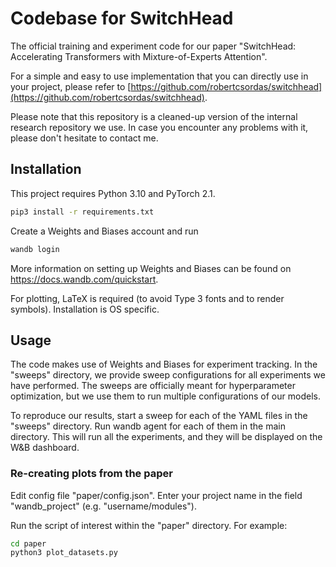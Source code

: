 # Codebase for SwitchHead

The official training and experiment code for our paper "SwitchHead: Accelerating Transformers with Mixture-of-Experts Attention".

For a simple and easy to use implementation that you can directly use in your project, please refer to [https://github.com/robertcsordas/switchhead](https://github.com/robertcsordas/switchhead).

Please note that this repository is a cleaned-up version of the internal research repository we use. In case you encounter any problems with it, please don't hesitate to contact me.

## Installation

This project requires Python 3.10 and PyTorch 2.1.

```bash
pip3 install -r requirements.txt
```

Create a Weights and Biases account and run
```bash
wandb login
```

More information on setting up Weights and Biases can be found on
https://docs.wandb.com/quickstart.

For plotting, LaTeX is required (to avoid Type 3 fonts and to render symbols). Installation is OS specific.

## Usage

The code makes use of Weights and Biases for experiment tracking. In the "sweeps" directory, we provide sweep configurations for all experiments we have performed. The sweeps are officially meant for hyperparameter optimization, but we use them to run multiple configurations of our models.

To reproduce our results, start a sweep for each of the YAML files in the "sweeps" directory. Run wandb agent for each of them in the main directory. This will run all the experiments, and they will be displayed on the W&B dashboard.

### Re-creating plots from the paper

Edit config file "paper/config.json". Enter your project name in the field "wandb_project" (e.g. "username/modules").

Run the script of interest within the "paper" directory. For example:

```bash
cd paper
python3 plot_datasets.py
```

